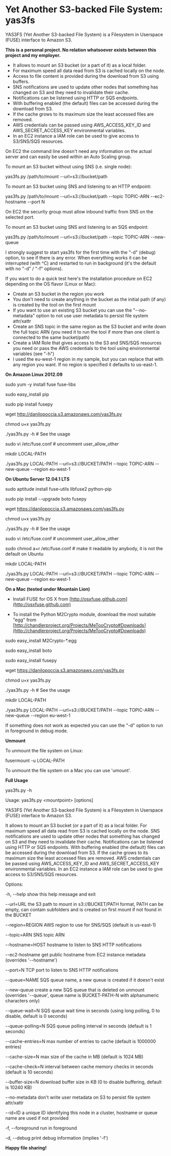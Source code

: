 # Yet Another S3-backed File System: yas3fs

YAS3FS (Yet Another S3-backed File System) is a Filesystem in Userspace (FUSE) interface to Amazon S3.

**This is a personal project. No relation whatsoever exists between this project and my employer.**

* It allows to mount an S3 bucket (or a part of it) as a local folder.
* For maximum speed all data read from S3 is cached locally on the node.
* Access to file content is provided during the download from S3 using buffers.
* SNS notifications are used to update other nodes that something has changed on S3 and they need to invalidate their cache.
* Notifications can be listened using HTTP or SQS endpoints.
* With buffering enabled (the default) files can be accessed during the download from S3.
* If the cache grows to its maximum size the least accessed files are removed.
* AWS credentials can be passed using AWS\_ACCESS\_KEY\_ID and AWS\_SECRET\_ACCESS\_KEY environmental variables.
* In an EC2 instance a IAM role can be used to give access to S3/SNS/SQS resources.

On EC2 the command line doesn't need any information on the actual server and can easily be used within an Auto Scaling group.

To mount an S3 bucket without using SNS (i.e. single node):

yas3fs.py /path/to/mount --url=s3://bucket/path 

To mount an S3 bucket using SNS and listening to an HTTP endpoint:

yas3fs.py /path/to/mount --url=s3://bucket/path --topic TOPIC-ARN --ec2-hostname --port N

On EC2 the security group must allow inbound traffic from SNS on the selected port.

To mount an S3 bucket using SNS and listening to an SQS endpoint:

yas3fs.py /path/to/mount --url=s3://bucket/path --topic TOPIC-ARN --new-queue

I strongly suggest to start yas3fs for the first time with the "-d" (debug) option, to see if there is any error. When everything works it can be interrupted (with ^C) and restarted to run in background (it's the default with no "-d" / "-f" options).

If you want to do a quick test here's the installation procedure on EC2 depending on the OS flavor (Linux or Mac):

* Create an S3 bucket in the region you work
* You don't need to create anything in the bucket as the initial path (if any) is created by the tool on the first mount
* If you want to use an existing S3 bucket you can use the "--no-metadata" option to not use user metadata to persist file system attr/xattr
* Create an SNS topic in the same region as the S3 bucket and write down the full topic ARN (you need it to run the tool if more than one client is connected to the same bucket/path)
* Create a IAM Role that gives access to the S3 and SNS/SQS resources you need or pass the AWS credentials to the tool using environmental variables (see "-h")
* I used the eu-west-1 region in my sample, but you can replace that with any region you want. If no region is specified it defaults to us-east-1.

**On Amazon Linux 2012.09**

sudo yum -y install fuse fuse-libs

sudo easy_install pip

sudo pip install fusepy

wget http://danilopoccia.s3.amazonaws.com/yas3fs.py

chmod u+x yas3fs.py

./yas3fs.py -h # See the usage

sudo vi /etc/fuse.conf # uncomment user_allow_other

mkdir LOCAL-PATH

./yas3fs.py LOCAL-PATH --url=s3://BUCKET/PATH --topic TOPIC-ARN --new-queue --region eu-west-1

**On Ubuntu Server 12.04.1 LTS**

sudo aptitude install fuse-utils libfuse2 python-pip

sudo pip install --upgrade boto fusepy

wget https://danilopoccia.s3.amazonaws.com/yas3fs.py

chmod u+x yas3fs.py

./yas3fs.py -h # See the usage

sudo vi /etc/fuse.conf  # uncomment user_allow_other

sudo chmod a+r /etc/fuse.conf # make it readable by anybody, it is not the default on Ubuntu

mkdir LOCAL-PATH

./yas3fs.py LOCAL-PATH --url=s3://BUCKET/PATH --topic TOPIC-ARN --new-queue --region eu-west-1

**On a Mac (tested under Mountain Lion)**

- Install FUSE for OS X from [http://osxfuse.github.com](http://osxfuse.github.com)

- To install the Python M2Crypto module, download the most suitable "egg" from [http://chandlerproject.org/Projects/MeTooCrypto#Downloads](http://chandlerproject.org/Projects/MeTooCrypto#Downloads)

sudo easy_install M2Crypto-*.egg

sudo easy_install boto

sudo easy_install fusepy

wget https://danilopoccia.s3.amazonaws.com/yas3fs.py

chmod u+x yas3fs.py

./yas3fs.py -h # See the usage

mkdir LOCAL-PATH

./yas3fs.py LOCAL-PATH --url=s3://BUCKET/PATH --topic TOPIC-ARN --new-queue --region eu-west-1

If something does not work as expected you can use the "-d" option to run in foreground in debug mode.

**Unmount**

To unmount the file system on Linux:

fusermount -u LOCAL-PATH

To unmount the file system on a Mac you can use 'umount'.

**Full Usage**

yas3fs.py -h

Usage: yas3fs.py &lt;mountpoint&gt; [options]

YAS3FS (Yet Another S3-backed File System) is a Filesystem in Userspace (FUSE) interface to Amazon S3.

It allows to mount an S3 bucket (or a part of it) as a local folder.
For maximum speed all data read from S3 is cached locally on the node.
SNS notifications are used to update other nodes that something has changed on S3 and they need to invalidate their cache.
Notifications can be listened using HTTP or SQS endpoints.
With buffering enabled (the default) files can be accessed during the download from S3.
If the cache grows to its maximum size the least accessed files are removed.
AWS credentials can be passed using AWS\_ACCESS\_KEY\_ID and AWS\_SECRET\_ACCESS\_KEY environmental variables.
In an EC2 instance a IAM role can be used to give access to S3/SNS/SQS resources.

Options:

  -h, --help         show this help message and exit

  --url=URL          the S3 path to mount in s3://BUCKET/PATH format, PATH can
                     be empty, can contain subfolders and is created on first
                     mount if not found in the BUCKET

  --region=REGION    AWS region to use for SNS/SQS (default is us-east-1)

  --topic=ARN        SNS topic ARN

  --hostname=HOST    hostname to listen to SNS HTTP notifications

  --ec2-hostname     get public hostname from EC2 instance metadata (overrides
                     '--hostname')

  --port=N           TCP port to listen to SNS HTTP notifications

  --queue=NAME       SQS queue name, a new queue is created if it doesn't
                     exist

  --new-queue        create a new SQS queue that is deleted on unmount
                     (overrides '--queue', queue name is BUCKET-PATH-N with
                     alphanumeric characters only)

  --queue-wait=N     SQS queue wait time in seconds (using long polling, 0 to
                     disable, default is 0 seconds)

  --queue-polling=N  SQS queue polling interval in seconds (default is 1
                     seconds)

  --cache-entries=N  max number of entries to cache (default is 1000000
                     entries)

  --cache-size=N     max size of the cache in MB (default is 1024 MB)

  --cache-check=N    interval between cache memory checks in seconds (default
                     is 10 seconds)

  --buffer-size=N    download buffer size in KB (0 to disable buffering,
                     default is 10240 KB)

  --no-metadata      don't write user metadata on S3 to persist file system
                     attr/xattr

  --id=ID            a unique ID identifying this node in a cluster, hostname
                     or queue name are used if not provided

  -f, --foreground   run in foreground

  -d, --debug        print debug information (implies '-f')


**Happy file sharing!**

